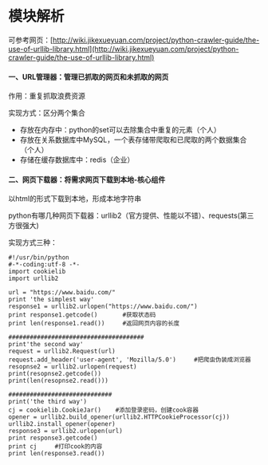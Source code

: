 # 模块解析

可参考网页：[http://wiki.jikexueyuan.com/project/python-crawler-guide/the-use-of-urllib-library.html](http://wiki.jikexueyuan.com/project/python-crawler-guide/the-use-of-urllib-library.html)

#### 一、URL管理器：管理已抓取的网页和未抓取的网页

作用：重复抓取浪费资源

实现方式：区分两个集合

* 存放在内存中：python的set可以去除集合中重复的元素（个人）
* 存放在关系数据库中MySQL，一个表存储带爬取和已爬取的两个数据集合（个人）
* 存储在缓存数据库中：redis（企业）

#### 二、网页下载器：将需求网页下载到本地-核心组件

以html的形式下载到本地，形成本地字符串

python有哪几种网页下载器：urllib2（官方提供、性能以不错）、requests\(第三方很强大\)

实现方式三种：

```
#!/usr/bin/python
#-*-coding:utf-8 -*-
import cookielib
import urllib2

url = "https://www.baidu.com/"  
print 'the simplest way'
response1 = urllib2.urlopen("https://www.baidu.com/")
print response1.getcode()       #获取状态码
print len(response1.read())     #返回网页内容的长度

######################################
print'the second way'
request = urllib2.Request(url)
request.add_header('user-agent', 'Mozilla/5.0')   	#把爬虫伪装成浏览器
resopnse2 = urllib2.urlopen(request)
print(resopnse2.getcode())
print(len(resopnse2.read()))

#############################
print('the third way')
cj = cookielib.CookieJar()    #添加登录密码，创建cook容器
opener = urllib2.build_opener(urllib2.HTTPCookieProcessor(cj))
urllib2.install_opener(opener)
response3 = urllib2.urlopen(url)
print response3.getcode()
print cj     #打印cook的内容
print len(response3.read())
```





